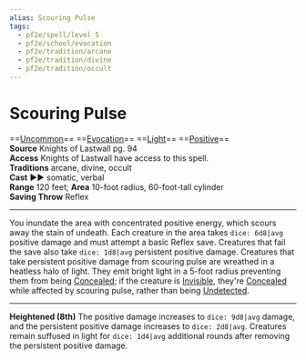 ```yaml
---
alias: Scouring Pulse
tags:
  - pf2e/spell/level_5
  - pf2e/school/evocation
  - pf2e/tradition/arcane
  - pf2e/tradition/divine
  - pf2e/tradition/occult
---
```


# Scouring Pulse

==[Uncommon](Uncommon.md)== ==[Evocation](Evocation.md)== ==[Light](1%20TTRPG/PF2e%20Wiki/Traits/Light)== ==[Positive](Positive.md)==  
__Source__ Knights of Lastwall pg. 94  
**Access** Knights of Lastwall have access to this spell.  
**Traditions** arcane, divine, occult  
**Cast** ►► somatic, verbal  
**Range** 120 feet; **Area** 10-foot radius, 60-foot-tall cylinder  
**Saving Throw** Reflex

---

You inundate the area with concentrated positive energy, which scours away the stain of undeath. Each creature in the area takes `dice: 6d8|avg` positive damage and must attempt a basic Reflex save. Creatures that fail the save also take `dice: 1d8|avg` persistent positive damage. Creatures that take persistent positive damage from scouring pulse are wreathed in a heatless halo of light. They emit bright light in a 5-foot radius preventing them from being [Concealed](Concealed.md); if the creature is [Invisible](Invisible.md), they're [Concealed](Concealed.md) while affected by scouring pulse, rather than being [Undetected](Undetected.md).

<hr>

**Heightened (8th)** The positive damage increases to `dice: 9d8|avg` damage, and the persistent positive damage increases to `dice: 2d8|avg`. Creatures remain suffused in light for `dice: 1d4|avg` additional rounds after removing the persistent positive damage.
